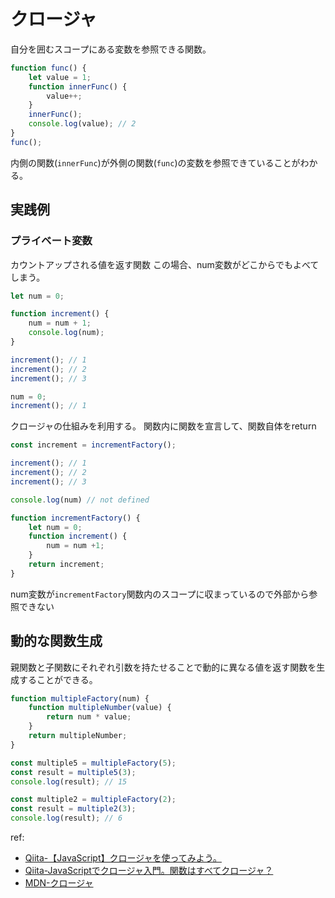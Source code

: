 # クロージャ
自分を囲むスコープにある変数を参照できる関数。
```js
function func() {
	let value = 1;
	function innerFunc() {
		value++;
	}
	innerFunc();
	console.log(value); // 2
}
func();
```
内側の関数(`innerFunc`)が外側の関数(`func`)の変数を参照できていることがわかる。
## 実践例
### プライベート変数
カウントアップされる値を返す関数
この場合、num変数がどこからでもよべてしまう。

```javascript
let num = 0;

function increment() {
	num = num + 1;
	console.log(num);
}

increment(); // 1
increment(); // 2
increment(); // 3

num = 0;
increment(); // 1
```

クロージャの仕組みを利用する。
関数内に関数を宣言して、関数自体をreturn

```javascript
const increment = incrementFactory();

increment(); // 1
increment(); // 2
increment(); // 3

console.log(num) // not defined

function incrementFactory() {
	let num = 0;
	function increment() {
		num = num +1;
	}
	return increment;
}
```

num変数が`incrementFactory`関数内のスコープに収まっているので外部から参照できない

## 動的な関数生成
親関数と子関数にそれぞれ引数を持たせることで動的に異なる値を返す関数を生成することができる。
```javascript
function multipleFactory(num) {
	function multipleNumber(value) {
		return num * value;
	}
	return multipleNumber;
}

const multiple5 = multipleFactory(5);
const result = multiple5(3);
console.log(result); // 15

const multiple2 = multipleFactory(2);
const result = multiple2(3);
console.log(result); // 6
```

ref:
- [Qiita-【JavaScript】クロージャを使ってみよう。](https://qiita.com/TakanoriOkawa/items/d788080aee43c665148e)
- [Qiita-JavaScriptでクロージャ入門。関数はすべてクロージャ？](https://qiita.com/takeharu/items/4975031faf6f7baf077a)
- [MDN-クロージャ](https://developer.mozilla.org/ja/docs/Web/JavaScript/Closures)
